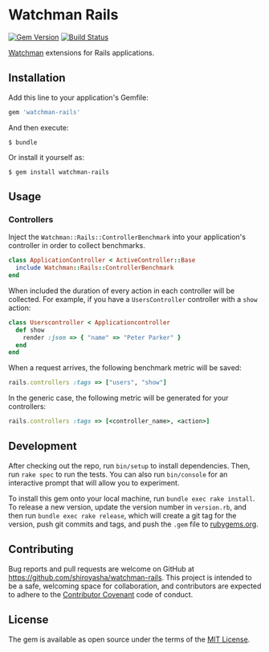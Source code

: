 # Watchman Rails

[![Gem Version](https://badge.fury.io/rb/watchman-rails.svg)](https://badge.fury.io/rb/watchman-rails)
[![Build Status](https://semaphoreci.com/api/v1/shiroyasha/watchman-rails/branches/master/badge.svg)](https://semaphoreci.com/shiroyasha/watchman-rails)

[Watchman](https://github.com/renderedtext/watchman) extensions for Rails applications.

## Installation

Add this line to your application's Gemfile:

```ruby
gem 'watchman-rails'
```

And then execute:

    $ bundle

Or install it yourself as:

    $ gem install watchman-rails

## Usage

### Controllers

Inject the `Watchman::Rails::ControllerBenchmark` into your application's
controller in order to collect benchmarks.

``` ruby
class ApplicationController < ActiveController::Base
  include Watchman::Rails::ControllerBenchmark
end
```

When included the duration of every action in each controller will be collected.
For example, if you have a `UsersController` controller with a `show` action:

``` ruby
class Userscontroller < Applicationcontroller
  def show
    render :json => { "name" => "Peter Parker" }
  end
end
```

When a request arrives, the following benchmark metric will be saved:

``` ruby
rails.controllers :tags => ["users", "show"]
```

In the generic case, the following metric will be generated for your
controllers:

``` ruby
rails.controllers :tags => [<controller_name>, <action>]
```

## Development

After checking out the repo, run `bin/setup` to install dependencies. Then,
run `rake spec` to run the tests. You can also run `bin/console` for an
interactive prompt that will allow you to experiment.

To install this gem onto your local machine, run `bundle exec rake install`. To
release a new version, update the version number in `version.rb`, and then run
`bundle exec rake release`, which will create a git tag for the version,
push git commits and tags, and push the `.gem` file
to [rubygems.org](https://rubygems.org).

## Contributing

Bug reports and pull requests are welcome on GitHub at
https://github.com/shiroyasha/watchman-rails. This project is intended to be a
safe, welcoming space for collaboration, and contributors are expected to adhere
to the [Contributor Covenant](http://contributor-covenant.org) code of conduct.

## License

The gem is available as open source under the terms of
the [MIT License](http://opensource.org/licenses/MIT).
